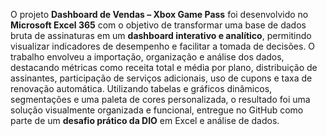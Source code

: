 O projeto **Dashboard de Vendas – Xbox Game Pass** foi desenvolvido no **Microsoft Excel 365** com o objetivo de transformar uma base de dados bruta de assinaturas em um **dashboard interativo e analítico**, permitindo visualizar indicadores de desempenho e facilitar a tomada de decisões. O trabalho envolveu a importação, organização e análise dos dados, destacando métricas como receita total e média por plano, distribuição de assinantes, participação de serviços adicionais, uso de cupons e taxa de renovação automática. Utilizando tabelas e gráficos dinâmicos, segmentações e uma paleta de cores personalizada, o resultado foi uma solução visualmente organizada e funcional, entregue no GitHub como parte de um **desafio prático da DIO** em Excel e análise de dados.
